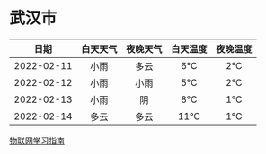 # 武汉市
|日期|白天天气|夜晚天气|白天温度|夜晚温度|
|:--:|:--:|:--:|:--:|:--:|
|2022-02-11|小雨|多云|6℃|2℃|
|2022-02-12|小雨|小雨|5℃|2℃|
|2022-02-13|小雨|阴|8℃|1℃|
|2022-02-14|多云|多云|11℃|1℃|
 
[物联网学习指南](http://doc.lziqi.top/IoT)
